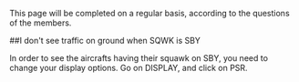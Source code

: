 This page will be completed on a regular basis, according to the questions of the members.

##I don't see traffic on ground when SQWK is SBY

In order to see the aircrafts having their squawk on SBY, you need to change your display options.
Go on DISPLAY, and click on PSR.